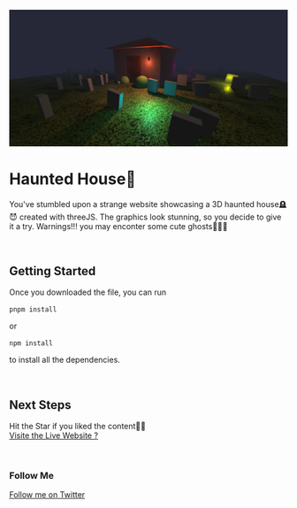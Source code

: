 ![Screenshot of the Haunted House](./public/haunted-house.png "Explore the Haunted House")

# Haunted House👻

You've stumbled upon a strange website showcasing a 3D haunted house🪦😈 created with threeJS. The graphics look stunning, so you decide to give it a try. Warnings!!! you may enconter some cute ghosts👻👻👻

<br/>

## Getting Started

Once you downloaded the file, you can run

```
pnpm install
```

or

```
npm install
```

to install all the dependencies.

<br/>

## Next Steps

Hit the Star if you liked the content👌🏼<br/>
[Visite the Live Website ?](https://your-haunted-house.vercel.app/)

<br/>

### Follow Me

[Follow me on Twitter ](https://twitter.com/KDuliepre)
